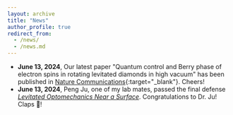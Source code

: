 ```yaml
---
layout: archive
title: "News"
author_profile: true
redirect_from:
  - /news/
  - /news.md
---
```


- **June 13, 2024**, Our latest paper "Quantum control and Berry phase of electron spins in rotating levitated diamonds in high vacuum" has been published in [Nature Communications](https://doi.org/10.1038/s41467-024-49175-3){:target="_blank"}. Cheers!
- **June 13, 2024**, Peng Ju, one of my lab mates, passed the final defense *<u>Levitated Optomechanics Near a Surface</u>*. Congratulations to Dr. Ju! Claps 👏!
